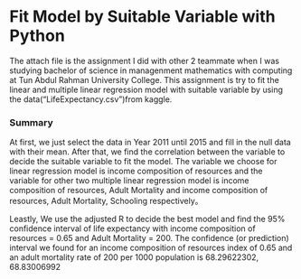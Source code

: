 # Fit Model by Suitable Variable with Python
The attach file is the assignment I did with other 2 teammate when I was studying bachelor of science in managenment mathematics with computing at Tun Abdul Rahman University College. This assignment is try to fit the linear and multiple linear regression model with suitable variable by using the data(“LifeExpectancy.csv”)from kaggle.

### Summary
At first, we just select the data in Year 2011 until 2015 and fill in the null data with their mean. After that, we find the correlation between the variable to decide the suitable variable to fit the model. The variable we choose for linear regression model is income composition of resources and the variable for other two multiple linear regression model is income composition of resources, Adult Mortality and income composition of resources, Adult Mortality, Schooling respectively。

Leastly, We use the adjusted R to decide the best model and find the 95% confidence interval of life expectancy with income composition of resources = 0.65 and Adult Mortality = 200. The confidence (or prediction) interval we found for an income composition of resources index of 0.65 and an adult mortality rate of 200 per 1000 population is 68.29622302, 68.83006992
